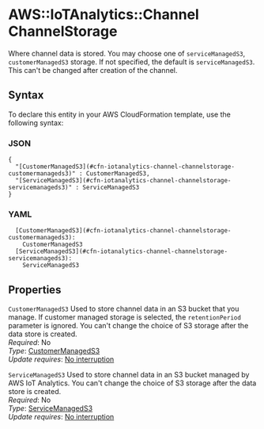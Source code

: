 # AWS::IoTAnalytics::Channel ChannelStorage<a name="aws-properties-iotanalytics-channel-channelstorage"></a>

Where channel data is stored\. You may choose one of `serviceManagedS3`, `customerManagedS3` storage\. If not specified, the default is `serviceManagedS3`\. This can't be changed after creation of the channel\.

## Syntax<a name="aws-properties-iotanalytics-channel-channelstorage-syntax"></a>

To declare this entity in your AWS CloudFormation template, use the following syntax:

### JSON<a name="aws-properties-iotanalytics-channel-channelstorage-syntax.json"></a>

```
{
  "[CustomerManagedS3](#cfn-iotanalytics-channel-channelstorage-customermanageds3)" : CustomerManagedS3,
  "[ServiceManagedS3](#cfn-iotanalytics-channel-channelstorage-servicemanageds3)" : ServiceManagedS3
}
```

### YAML<a name="aws-properties-iotanalytics-channel-channelstorage-syntax.yaml"></a>

```
  [CustomerManagedS3](#cfn-iotanalytics-channel-channelstorage-customermanageds3): 
    CustomerManagedS3
  [ServiceManagedS3](#cfn-iotanalytics-channel-channelstorage-servicemanageds3): 
    ServiceManagedS3
```

## Properties<a name="aws-properties-iotanalytics-channel-channelstorage-properties"></a>

`CustomerManagedS3`  <a name="cfn-iotanalytics-channel-channelstorage-customermanageds3"></a>
Used to store channel data in an S3 bucket that you manage\. If customer managed storage is selected, the `retentionPeriod` parameter is ignored\. You can't change the choice of S3 storage after the data store is created\.  
*Required*: No  
*Type*: [CustomerManagedS3](aws-properties-iotanalytics-channel-customermanageds3.md)  
*Update requires*: [No interruption](https://docs.aws.amazon.com/AWSCloudFormation/latest/UserGuide/using-cfn-updating-stacks-update-behaviors.html#update-no-interrupt)

`ServiceManagedS3`  <a name="cfn-iotanalytics-channel-channelstorage-servicemanageds3"></a>
Used to store channel data in an S3 bucket managed by AWS IoT Analytics\. You can't change the choice of S3 storage after the data store is created\.  
*Required*: No  
*Type*: [ServiceManagedS3](aws-properties-iotanalytics-channel-servicemanageds3.md)  
*Update requires*: [No interruption](https://docs.aws.amazon.com/AWSCloudFormation/latest/UserGuide/using-cfn-updating-stacks-update-behaviors.html#update-no-interrupt)